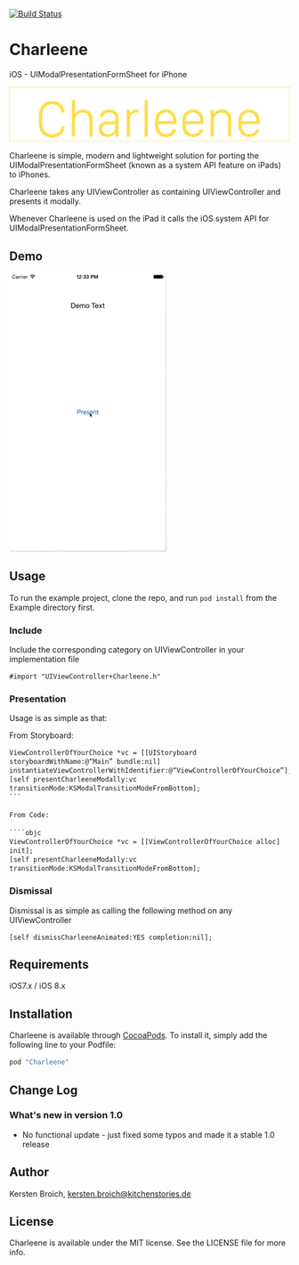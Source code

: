 [![Build Status](https://travis-ci.org/KitchenStories/charleene.svg)](https://travis-ci.org/KitchenStories/charleene)

# Charleene

iOS - UIModalPresentationFormSheet for iPhone

![](https://github.com/KitchenStories/Charleene/blob/master/images/charleene-header.png)

Charleene is simple, modern and lightweight solution for porting the UIModalPresentationFormSheet (known as a system API feature on iPads) to iPhones.

Charleene takes any UIViewController as containing UIViewController and presents it modally. 

Whenever Charleene is used on the iPad it calls the iOS system API for UIModalPresentationFormSheet.


## Demo

![](https://github.com/KitchenStories/Charleene/blob/master/images/Charleene-Demo.gif)


## Usage

To run the example project, clone the repo, and run `pod install` from the Example directory first.

### Include

Include the corresponding category on UIViewController in your implementation file

```objc
#import "UIViewController+Charleene.h"
```

### Presentation

Usage is as simple as that:

From Storyboard:

````objc
ViewControllerOfYourChoice *vc = [[UIStoryboard storyboardWithName:@“Main” bundle:nil] instantiateViewControllerWithIdentifier:@“ViewControllerOfYourChoice”];
[self presentCharleeneModally:vc transitionMode:KSModalTransitionModeFromBottom];
```

From Code:

````objc  
ViewControllerOfYourChoice *vc = [[ViewControllerOfYourChoice alloc] init];    
[self presentCharleeneModally:vc transitionMode:KSModalTransitionModeFromBottom];

````

### Dismissal

Dismissal is as simple as calling the following method on any UIViewController

````objc
[self dismissCharleeneAnimated:YES completion:nil];
````


## Requirements

iOS7.x / iOS 8.x

## Installation

Charleene is available through [CocoaPods](http://cocoapods.org). To install
it, simply add the following line to your Podfile:

```ruby
pod "Charleene"
```

## Change Log

### What's new in version 1.0

* No functional update - just fixed some typos and made it a stable 1.0 release

## Author

Kersten Broich, kersten.broich@kitchenstories.de

## License

Charleene is available under the MIT license. See the LICENSE file for more info.
